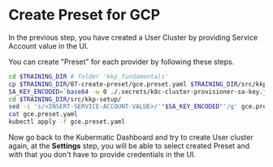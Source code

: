 # Create Preset for GCP

In the previous step, you have created a User Cluster by providing Service Account value in the UI.

You can create "Preset" for each provider by following these steps.

```bash
cd $TRAINING_DIR # folder 'kkp_fundamentals'
cp $TRAINING_DIR/07-create-preset/gce.preset.yaml $TRAINING_DIR/src/kkp-setup/
SA_KEY_ENCODED=`base64 -w 0 ./.secrets/k8c-cluster-provisioner-sa-key.json`
cd $TRAINING_DIR/src/kkp-setup/
sed -i 's/<INSERT-SERVICE-ACCOUNT-VALUE>/'"$SA_KEY_ENCODED"'/g' gce.preset.yaml
cat gce.preset.yaml
kubectl apply -f gce.preset.yaml
```

Now go back to the Kubermatic Dashboard and try to create User cluster again, at the **Settings** step, you will be
able to select created Preset and with that you don't have to provide credentials in the UI.
